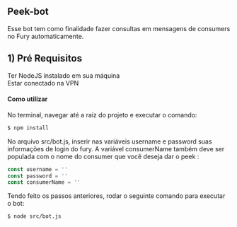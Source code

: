 
## Peek-bot


Esse bot tem como finalidade fazer consultas em mensagens de consumers no Fury automaticamente.


## 1) Pré Requisitos 

Ter NodeJS instalado em sua máquina <br>
Estar conectado na VPN 


#### Como utilizar

No terminal, navegar até a raíz do projeto e executar o comando:
```sh
$ npm install
```

No arquivo src/bot.js, inserir nas variáveis username e password suas informações de login do fury. A variável consumerName também deve ser populada com o nome do consumer
que você deseja dar o peek :
```Javascript
const username = ''
const password = ''
const consumerName = ''
```

Tendo feito os passos anteriores, rodar o seguinte comando para executar o bot: 
```sh
$ node src/bot.js
````


